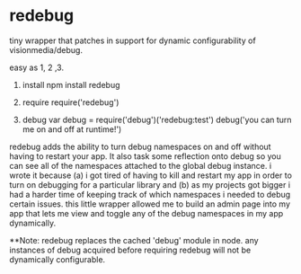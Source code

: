 # redebug
tiny wrapper that patches in support for dynamic configurability of visionmedia/debug.

easy as 1, 2 ,3.

1. install
    npm install redebug

2. require
    require('redebug')

3. debug
    var debug = require('debug')('redebug:test')
    debug('you can turn me on and off at runtime!')


redebug adds the ability to turn debug namespaces on and off without having to restart your app. It also task some reflection onto debug so you can see all of the namespaces attached to the global debug instance. i wrote it because (a) i got tired of having to kill and restart my app in order to turn on debugging for a particular library and (b) as my projects got bigger i had a harder time of keeping track of which namespaces i needed to debug certain issues. this little wrapper allowed me to build an admin page into my app that lets me view and toggle any of the debug namespaces in my app dynamically.

**Note: redebug replaces the cached 'debug' module in node. any instances of debug acquired before requiring redebug will not be dynamically configurable.

